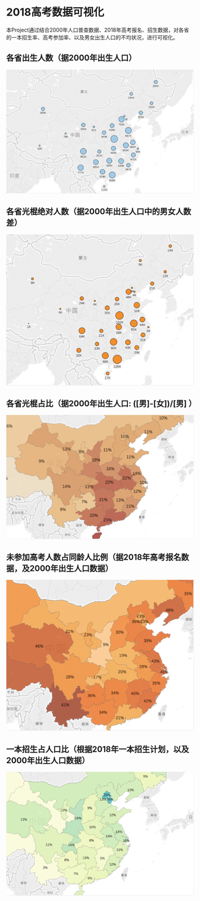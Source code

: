 # 2018高考数据可视化

本Project通过结合2000年人口普查数据、2018年高考报名、招生数据，对各省的一本招生率、高考参加率、以及男女出生人口的不均状况，进行可视化。

## 各省出生人数（据2000年出生人口）

![](img_0.png)

## 各省光棍绝对人数（据2000年出生人口中的男女人数差）

![](img_1.png)

## 各省光棍占比（据2000年出生人口: ([男]-[女])/[男] ）

![](img_2.png)

## 未参加高考人数占同龄人比例（据2018年高考报名数据，及2000年出生人口数据）

![](img_3.png)

## 一本招生占人口比（根据2018年一本招生计划，以及2000年出生人口数据）

![](img_4.png)
